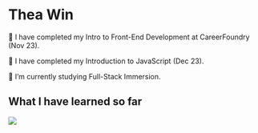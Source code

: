 <h1>Thea Win</h1>

<div>
<p>🎉 I have completed my Intro to Front-End Development at CareerFoundry (Nov 23).</p>
<p>🎉 I have completed my Introduction to JavaScript (Dec 23).</p>
<p>🌱 I’m currently studying Full-Stack Immersion.</p>
</div>

<h2>What I have learned so far</h2>

<div>
  <img src="https://img.shields.io/badge/html5-%23E34F26.svg?style=for-the-badge&logo=html5&logoColor=white">
</div>

<!--
**TheaWin/TheaWin** is a ✨ _special_ ✨ repository because its `README.md` (this file) appears on your GitHub profile.

Here are some ideas to get you started:

- 🔭 I’m currently working on ...
- 🌱 I’m currently learning ...
- 👯 I’m looking to collaborate on ...
- 🤔 I’m looking for help with ...
- 💬 Ask me about ...
- 📫 How to reach me: ...
- 😄 Pronouns: ...
- ⚡ Fun fact: ...
-->
